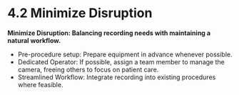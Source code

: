 # 4.2 Minimize Disruption

**Minimize Disruption: Balancing recording needs with maintaining a natural workflow.**

* Pre-procedure setup: Prepare equipment in advance whenever possible.
* Dedicated Operator: If possible, assign a team member to manage the camera, freeing others to focus on patient care.
* Streamlined Workflow: Integrate recording into existing procedures where feasible.
